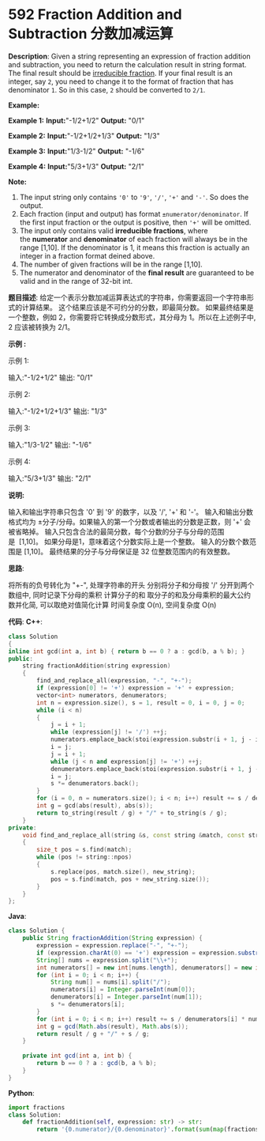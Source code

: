# 592 Fraction Addition and Subtraction 分数加减运算

__Description__:
Given a string representing an expression of fraction addition and subtraction, you need to return the calculation result in string format. The final result should be [irreducible fraction](https://en.wikipedia.org/wiki/Irreducible_fraction). If your final result is an integer, say `2`, you need to change it to the format of fraction that has denominator `1`. So in this case, `2` should be converted to `2/1`.

__Example:__

**Example 1:**
**Input:**"-1/2+1/2"
**Output:** "0/1"

**Example 2:**
**Input:**"-1/2+1/2+1/3"
**Output:** "1/3"

**Example 3:**
**Input:**"1/3-1/2"
**Output:** "-1/6"

**Example 4:**
**Input:**"5/3+1/3"
**Output:** "2/1"

**Note:**

1. The input string only contains `'0'` to `'9'`, `'/'`, `'+'` and `'-'`. So does the output.
2. Each fraction (input and output) has format `±numerator/denominator`. If the first input fraction or the output is positive, then `'+'` will be omitted.
3. The input only contains valid **irreducible fractions**, where the **numerator** and **denominator** of each fraction will always be in the range [1,10]. If the denominator is 1, it means this fraction is actually an integer in a fraction format deined above.
4. The number of given fractions will be in the range [1,10].
5. The numerator and denominator of the **final result** are guaranteed to be valid and in the range of 32-bit int.

__题目描述__:
给定一个表示分数加减运算表达式的字符串，你需要返回一个字符串形式的计算结果。 这个结果应该是不可约分的分数，即最简分数。 如果最终结果是一个整数，例如 2，你需要将它转换成分数形式，其分母为 1。所以在上述例子中, 2 应该被转换为 2/1。

__示例 :__

示例 1:

输入:"-1/2+1/2"
输出: "0/1"

示例 2:

输入:"-1/2+1/2+1/3"
输出: "1/3"

示例 3:

输入:"1/3-1/2"
输出: "-1/6"

示例 4:

输入:"5/3+1/3"
输出: "2/1"

__说明:__

输入和输出字符串只包含 '0' 到 '9' 的数字，以及 '/', '+' 和 '-'。
输入和输出分数格式均为 ±分子/分母。如果输入的第一个分数或者输出的分数是正数，则 '+' 会被省略掉。
输入只包含合法的最简分数，每个分数的分子与分母的范围是  [1,10]。 如果分母是1，意味着这个分数实际上是一个整数。
输入的分数个数范围是 [1,10]。
最终结果的分子与分母保证是 32 位整数范围内的有效整数。

__思路__:

将所有的负号转化为 "+-", 处理字符串的开头
分别将分子和分母按 '/' 分开到两个数组中, 同时记录下分母的乘积
计算分子的和
取分子的和及分母乘积的最大公约数并化简, 可以取绝对值简化计算
时间复杂度 O(n), 空间复杂度 O(n)

__代码__:
__C++__:

```C++
class Solution 
{
inline int gcd(int a, int b) { return b == 0 ? a : gcd(b, a % b); }
public:
    string fractionAddition(string expression) 
    {
        find_and_replace_all(expression, "-", "+-");
        if (expression[0] != '+') expression = '+' + expression;
        vector<int> numerators, denumerators;
        int n = expression.size(), s = 1, result = 0, i = 0, j = 0;
        while (i < n)
        {
            j = i + 1;
            while (expression[j] != '/') ++j;
            numerators.emplace_back(stoi(expression.substr(i + 1, j - i)));
            i = j;
            j = i + 1;
            while (j < n and expression[j] != '+') ++j;
            denumerators.emplace_back(stoi(expression.substr(i + 1, j - i)));
            i = j;
            s *= denumerators.back();
        }
        for (i = 0, n = numerators.size(); i < n; i++) result += s / denumerators[i] * numerators[i];
        int g = gcd(abs(result), abs(s));
        return to_string(result / g) + "/" + to_string(s / g);
    }
private:
    void find_and_replace_all(string &s, const string &match, const string &new_string)
    {
        size_t pos = s.find(match);
        while (pos != string::npos) 
        {
            s.replace(pos, match.size(), new_string);
            pos = s.find(match, pos + new_string.size());
        }
    }
};
```

__Java__:

```Java
class Solution {
    public String fractionAddition(String expression) {
        expression = expression.replace("-", "+-");
        if (expression.charAt(0) == '+') expression = expression.substring(1);
        String[] nums = expression.split("\\+");
        int numerators[] = new int[nums.length], denumerators[] = new int[nums.length], n = nums.length, s = 1, result = 0;
        for (int i = 0; i < n; i++) {
            String num[] = nums[i].split("/");
            numerators[i] = Integer.parseInt(num[0]);
            denumerators[i] = Integer.parseInt(num[1]);
            s *= denumerators[i];
        }
        for (int i = 0; i < n; i++) result += s / denumerators[i] * numerators[i];
        int g = gcd(Math.abs(result), Math.abs(s));
        return result / g + "/" + s / g;
    }
    
    private int gcd(int a, int b) {
        return b == 0 ? a : gcd(b, a % b);
    }
}
```

__Python__:

```Python
import fractions
class Solution:
    def fractionAddition(self, expression: str) -> str:
        return '{0.numerator}/{0.denominator}'.format(sum(map(fractions.Fraction, re.findall(r'[+\-]?\d+/\d+', expression))))
```
